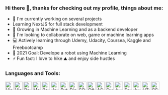 ### Hi there 👋, thanks for checking out my profile, things about me: 

- 🔭 I'm currently working on several projects
- Learning NextJS for full stack development
- 🌱 Growing in Machine Learning and as a backend developer
- 👯 I'm looking to collaborate on web, game or machine learning apps
- 💻 Actively learning through Udemy, Udacity, Coursea, Kaggle and Freebootcamp
- 🎯 2021 Goal: Develope a robot using Machine Learning 
- ⚡ Fun fact: I love to hike ⛰️ and enjoy side hustles

### Languages and Tools: 

<img align="left" alt="Visual Studio Code" width="26px" src="https://upload.wikimedia.org/wikipedia/commons/thumb/9/9a/Visual_Studio_Code_1.35_icon.svg/1024px-Visual_Studio_Code_1.35_icon.svg.png"/>

<img align="left" alt="Visual Studio" width="26px" src="https://upload.wikimedia.org/wikipedia/commons/thumb/5/59/Visual_Studio_Icon_2019.svg/2060px-Visual_Studio_Icon_2019.svg.png"/>

<img align="left" alt="React.js" width="26px" src="https://www.pinclipart.com/picdir/big/537-5374089_react-js-logo-clipart.png"/>

<img align="left" alt="MongoDB" width="26px" src="https://mpng.subpng.com/20190401/zsf/kisspng-mongodb-document-oriented-database-nosql-openshift-web-app-development-servcie-in-dehradun-5ca1b8cb8a0f32.3708278115541024755655.jpg"/>

<img align="left" alt="Postman" width="26px" src="https://media.slid.es/uploads/327261/images/5065937/pm-logo-vert.png"/>

<img align="left" alt="JavaScript" width="26px" src="https://upload.wikimedia.org/wikipedia/commons/thumb/9/99/Unofficial_JavaScript_logo_2.svg/1024px-Unofficial_JavaScript_logo_2.svg.png"/>

<img align="left" alt="Python" width="26px" src="https://upload.wikimedia.org/wikipedia/commons/thumb/c/c3/Python-logo-notext.svg/220px-Python-logo-notext.svg.png"/>

<img align="left" alt="Django" width="26px" src="https://mpng.subpng.com/20180711/rtc/kisspng-django-web-development-web-framework-python-softwa-django-5b45d913f29027.4888902515313042119936.jpg"/>

<img align="left" alt="SQL" width="26px" src="https://banner2.cleanpng.com/20180802/vty/kisspng-clip-art-microsoft-azure-sql-database-microsoft-sq-skills-5b63119fd6c064.4634905815332192318796.jpg"/>

<img align="left" alt="C#" width="26px" src="https://www.freeiconspng.com/uploads/c-logo-icon-18.png"/>

<img align="left" alt="ASP.NET" width="26px" src="https://cdn.volaresystems.com/Images/Posts/2019/12/aspnet_logo.png"/>

<img align="left" alt="Swift" width="26px" src="https://banner2.cleanpng.com/20180504/etq/kisspng-swift-apple-logo-objective-c-5aebf5e611ff18.0621486415254133500737.jpg"/>

<img align="left" alt="AWS" width="26px" src="https://images.techhive.com/images/article/2015/05/aws-logo-100584713-primary.idge.jpg"/>

<img align="left" alt="TensorFlow" width="26px" src="https://www.seekpng.com/png/full/38-385514_open-tensorflow-logo-png.png"/>

<img align="left" alt="Jupyter Notebook" width="26px" src="https://upload.wikimedia.org/wikipedia/commons/thumb/3/38/Jupyter_logo.svg/1280px-Jupyter_logo.svg.png"/>

<img align="left" alt="HTML5" width="26px" src="https://mpng.subpng.com/20190125/wpj/kisspng-computer-icons-html5-scalable-vector-graphics-port-socialpack-chocolate-icon-5c4b3bbcb7d671.680718971548434364753.jpg"/>

<img align="left" alt="CSS" width="26px" src="https://cdn.freebiesupply.com/logos/large/2x/css3-logo-png-transparent.png"/>

